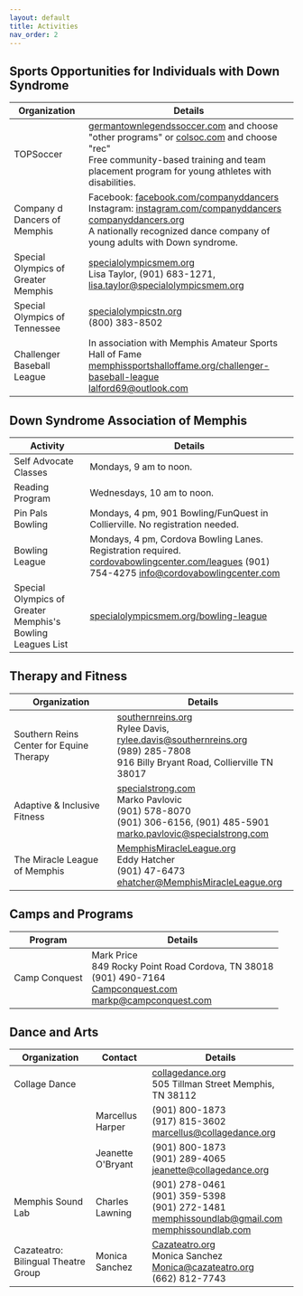 ```yaml
---
layout: default
title: Activities
nav_order: 2
---
```

## Sports Opportunities for Individuals with Down Syndrome

| Organization | Details |
|---|---|
| TOPSoccer | [germantownlegendssoccer.com](https://www.germantownlegendssoccer.com) and choose "other programs" or [colsoc.com](https://www.colsoc.com) and choose "rec"<br>Free community-based training and team placement program for young athletes with disabilities. |
| Company d Dancers of Memphis | Facebook: [facebook.com/companyddancers](https://www.facebook.com/companyddancers)<br>Instagram: [instagram.com/companyddancers](https://www.instagram.com/companyddancers)<br>[companyddancers.org](https://www.companyddancers.org)<br>A nationally recognized dance company of young adults with Down syndrome. |
| Special Olympics of Greater Memphis | [specialolympicsmem.org](https://www.specialolympicsmem.org/)<br>Lisa Taylor, (901) 683-1271, [lisa.taylor@specialolympicsmem.org](mailto:lisa.taylor@specialolympicsmem.org) |
| Special Olympics of Tennessee | [specialolympicstn.org](https://www.specialolympicstn.org)<br>(800) 383-8502 |
| Challenger Baseball League | In association with Memphis Amateur Sports Hall of Fame<br>[memphissportshalloffame.org/challenger-baseball-league](https://memphissportshalloffame.org/challenger-baseball-league/)<br>[lalford69@outlook.com](mailto:lalford69@outlook.com) |

## Down Syndrome Association of Memphis

| Activity | Details |
|---|---|
| Self Advocate Classes | Mondays, 9 am to noon. |
| Reading Program | Wednesdays, 10 am to noon. |
| Pin Pals Bowling | Mondays, 4 pm, 901 Bowling/FunQuest in Collierville. No registration needed. |
| Bowling League | Mondays, 4 pm, Cordova Bowling Lanes. Registration required. [cordovabowlingcenter.com/leagues](https://www.cordovabowlingcenter.com/leagues/) (901) 754-4275 [info@cordovabowlingcenter.com](mailto:info@cordovabowlingcenter.com) |
| Special Olympics of Greater Memphis's Bowling Leagues List | [specialolympicsmem.org/bowling-league](https://www.specialolympicsmem.org/bowling-league) |

## Therapy and Fitness

| Organization | Details |
|---|---|
| Southern Reins Center for Equine Therapy | [southernreins.org](https://southernreins.org)<br>Rylee Davis, [rylee.davis@southernreins.org](mailto:rylee.davis@southernreins.org)<br>(989) 285-7808<br>916 Billy Bryant Road, Collierville TN 38017 |
| Adaptive & Inclusive Fitness | [specialstrong.com](https://specialstrong.com)<br>Marko Pavlovic<br>(901) 578-8070<br>(901) 306-6156, (901) 485-5901<br>[marko.pavlovic@specialstrong.com](mailto:marko.pavlovic@specialstrong.com) |
| The Miracle League of Memphis | [MemphisMiracleLeague.org](https://www.MemphisMiracleLeague.org)<br>Eddy Hatcher<br>(901) 47-6473<br>[ehatcher@MemphisMiracleLeague.org](mailto:ehatcher@MemphisMiracleLeague.org) |

## Camps and Programs

| Program | Details |
|---|---|
| Camp Conquest | Mark Price<br>849 Rocky Point Road Cordova, TN 38018<br>(901) 490-7164<br>[Campconquest.com](https://Campconquest.com)<br>[markp@campconquest.com](mailto:markp@campconquest.com) |

## Dance and Arts

| Organization | Contact | Details |
|---|---|---|
| Collage Dance | | [collagedance.org](https://collagedance.org)<br>505 Tillman Street Memphis, TN 38112 |
| | Marcellus Harper | (901) 800-1873 <br>(917) 815-3602<br>[marcellus@collagedance.org](mailto:marcellus@collagedance.org) |
| | Jeanette O'Bryant | (901) 800-1873 <br>(901) 289-4065<br>[jeanette@collagedance.org](mailto:jeanette@collagedance.org) |
| Memphis Sound Lab | Charles Lawning | (901) 278-0461<br>(901) 359-5398<br>(901) 272-1481<br>[memphissoundlab@gmail.com](mailto:memphissoundlab@gmail.com)<br>[memphissoundlab.com](https://www.memphissoundlab.com) |
| Cazateatro: Bilingual Theatre Group | Monica Sanchez | [Cazateatro.org](https://Cazateatro.org)<br>Monica Sanchez<br>[Monica@cazateatro.org](mailto:Monica@cazateatro.org)<br>(662) 812-7743 |